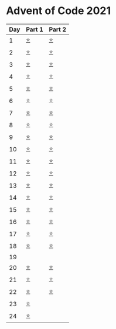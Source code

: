 # Advent of Code 2021


| Day | Part 1           | Part 2           |
|-----|------------------|------------------|
| 1   | [:star:](1/1.py) | [:star:](1/1.py) |
| 2   | [:star:](../../../commit/cb495ecfe7c508ba55efcb7dc281c118b8868bdf#diff-d4735e3a265e16eee03f59718b9b5d03019c07d8b6c51f90da3a666eec13ab35) | [:star:](2/2.py) |
| 3   | [:star:](../../../commit/5244480c9899a73aef3433675deeabe3a2c75bb0#diff-008c04978f810f73df924acb1e3a23d7317853f1fdde397cc2cc21e2f4c3ad35) | [:star:](3/3.py) |
| 4   | [:star:](../../../commit/ef3b3a567dad27bbcf397af0966d1b99e85ce1a9#diff-818bc6575ba6e65012f859c4234ec7877db01fb29c3ae6aa7bc20ac13b2b8345) | [:star:](4/4.py) |
| 5   | [:star:](../../../commit/2b87248190848814c648710821aba39d1a476711#diff-ef2d127de37b942baad06145e54b0c619a1f22327b2ebbcfbec78f5564afe39d) | [:star:](5/5-2.py) |
| 6   | [:star:](6/6.py)    | [:star:](6/6.py)  |
| 7   | [:star:](../../../commit/802ae34aa19a9b6f48d00bd40a26fa768419351c#diff-65dda502025a95b6b20fab23769c35c55698fa9102419e12ee4b22c280642905)    | [:star:](7/7.py)  |
| 8   | [:star:](../../../commit/61e36faf6c0b8db8ab09a0358875ecad864b30b3#diff-9485372d809c218f31683eb4982ec0784c7accaab21fd239ddd1243443932ad4)    | [:star:](8/8.py)  |
| 9   | [:star:](../../../commit/80e73f1feae35703673c5041b190f05a7d01542d#diff-638b486d226b83cbce56d7ba537a5fb4572997371955d48118c647a03c7b314f)    | [:star:](9/9.py)  |
| 10  | [:star:](../../../commit/9d365951e6f2c9522d4bf448d49e928e540c498f#diff-1cd71218cebeee65bb76168c7f7fcf218f01f772f70e5d37d4b5c2a48d978668)    | [:star:](10/10.py)  |
| 11  | [:star:](../../../commit/e9884ea4144880b0ea83610c9e02ffa7e608d01f#diff-0cef5a91a4dfe44d2540c813b61e439975db4e9851524e39d7e8c8fbc2c739d0)    | [:star:](11/11.py)  |
| 12  | [:star:](../../../commit/0f6c12b239f335c6fe3f7495a545985b53c01277#diff-4fc82b26aecb47d2868c4efbe3581732a3e7cbcc6c2efb32062c08170a05eeb8)    | [:star:](12/12-2.py)  |
| 13  | [:star:](../../../commit/c034c1773bb1bf8d512c71375b9217b33115b543#diff-3fdba35f04dc8c462986c992bcf875546257113072a909c162f7e470e581e278)    | [:star:](13/13.py)  |
| 14  | [:star:](14/14.py)    | [:star:](14/14-2.py)  |
| 15  | [:star:](../../../blob/7138774b530d058b03cd138b922907fd28e87460/2021/15/15.py)    | [:star:](15/15.py)  |
| 16  | [:star:](../../../blob/476ee4597f7f4af7c25572e61758e16688249d5b/2021/16/16.py)    | [:star:](16/16.py)  |
| 17  | [:star:](../../../blob/109c36b91d75b2dbf2706771458bd77ae7fcac8c/2021/17/17.py)    | [:star:](17/17.py)  |
| 18  | [:star:](../../../blob/4d646ba9a5514e461d5c4b91f8aa5f36559ec2b0/2021/18/18.py)    | [:star:](18/18.py)  |
| 19  |    |   |
| 20  | [:star:](20/20.py)    | [:star:](20/20.py)  |
| 21  | [:star:](../../../blob/e45fe83c5cfdd9805eda801ab161d7b4bdcd927b/2021/21/21.py)    | [:star:](21/21.py)  |
| 22  |  [:star:](22/22.py)  |  [:star:](22/22-2.py) |
| 23  |  [:star:](23/23.txt) |  |
| 24  |  [:star:](25/25.py) |  |